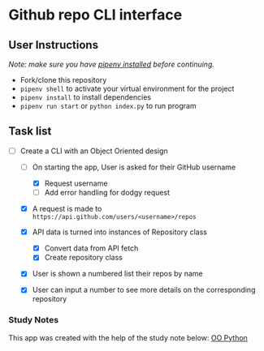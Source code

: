 # Github repo CLI interface

## User Instructions

_Note: make sure you have [pipenv installed](https://github.com/getfutureproof/fp_guides_wiki/wiki/Virtual-Environment) before continuing._

- Fork/clone this repository
- `pipenv shell` to activate your virtual environment for the project
- `pipenv install` to install dependencies
- `pipenv run start` or `python index.py` to run program

## Task list

- [ ] Create a CLI with an Object Oriented design
  - [ ] On starting the app, User is asked for their GitHub username
    - [x] Request username
    - [ ] Add error handling for dodgy request
  - [x] A request is made to `https://api.github.com/users/<username>/repos`
  - [x] API data is turned into instances of Repository class
    - [x] Convert data from API fetch
    - [x] Create repository class
  - [x] User is shown a numbered list their repos by name
  - [x] User can input a number to see more details on the corresponding repository


### Study Notes

This app was created with the help of the study note below:
[OO Python](https://github.com/getfutureproof/fp_guides_wiki/wiki/OO-Python)